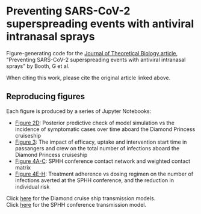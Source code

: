 # Preventing SARS-CoV-2 superspreading events with antiviral intranasal sprays
 Figure-generating code for the [Journal of Theoretical Biology article](https://doi.org/10.1016/j.jtbi.2025.112237), "Preventing SARS-CoV-2 superspreading events with antiviral intranasal sprays" by Booth, G et al.

When citing this work, please cite the original article linked above.

## Reproducing figures
Each figure is produced by a series of Jupyter Notebooks:
* [Figure 2D](cruiseship/plot/figure2d.ipynb): Posterior predictive check of model simulation vs the incidence of symptomatic cases over time aboard the Diamond Princess cruiseship
* [Figure 3](cruiseship/plot/figure3.ipynb): The impact of efficacy, uptake and intervention start time in passangers and crew on the total number of infections aboard the Diamond Princess cruiseship
* [Figure 4A-C](conference/plot/figure4a_c.ipynb): SPHH conference contact network and weighted contact matrix
* [Figure 4E-H](conference/plot/figure4e_h.ipynb): Treatment adherence vs dosing regimen on the number of infections averted at the SPHH conference, and the reduction in individual risk

Click [here](cruiseship/models) for the Diamond cruise ship transmission models. <br />
Click [here](conference/models/conference_model.py) for the SPHH conference transmission model.
